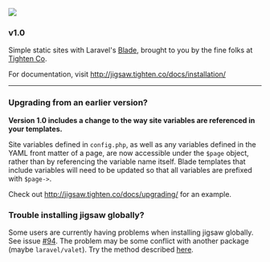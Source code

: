 ![](https://cloud.githubusercontent.com/assets/357312/25055001/5603687e-212e-11e7-8fad-0b33dbf7fb71.png)

### v1.0

Simple static sites with Laravel's [Blade](https://laravel.com/docs/5.4/blade), brought to you by the fine folks at [Tighten Co](http://tighten.co).

For documentation, visit http://jigsaw.tighten.co/docs/installation/

---

### Upgrading from an earlier version?

__Version 1.0 includes a change to the way site variables are referenced in your templates.__

Site variables defined in `config.php`, as well as any variables defined in the YAML front matter of a page, are now accessible under the `$page` object, rather than by referencing the variable name itself. Blade templates that include variables will need to be updated so that all variables are prefixed with `$page->`.

Check out http://jigsaw.tighten.co/docs/upgrading/ for an example.

### Trouble installing jigsaw globally? 
Some users are currently having problems when installing jigsaw globally. See issue [#94](https://github.com/tightenco/jigsaw/issues/94). The problem may be some conflict with another package (maybe `laravel/valet`). Try the method described [here](https://github.com/tightenco/jigsaw/issues/94#issuecomment-298230220).

